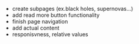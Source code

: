 - create subpages (ex.black holes, supernovas...)
- add read more button functionality
- finish page navigation
- add actual content
- responisvness, relative values
